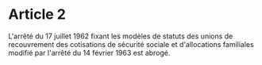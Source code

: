 # Article 2

L'arrêté du 17 juillet 1962 fixant les modèles de statuts des unions de recouvrement des cotisations de sécurité sociale et d'allocations familiales modifié par l'arrêté du 14 février 1963 est abrogé.
